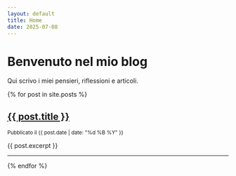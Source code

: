 ```yaml
---
layout: default
title: Home
date: 2025-07-08
---
```


# Benvenuto nel mio blog

Qui scrivo i miei pensieri, riflessioni e articoli.

{% for post in site.posts %}
<article>
  <h2><a href="{{ post.url }}">{{ post.title }}</a></h2>
  <small>Pubblicato il {{ post.date | date: "%d %B %Y" }}</small>
  <p>{{ post.excerpt }}</p>
</article>
<hr>
{% endfor %}